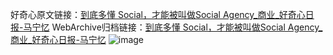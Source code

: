 好奇心原文链接：[到底多懂 Social，才能被叫做Social Agency_商业_好奇心日报-马宁忆](https://www.qdaily.com/articles/6002.html)
WebArchive归档链接：[到底多懂 Social，才能被叫做Social Agency_商业_好奇心日报-马宁忆](http://web.archive.org/web/20190623165758/https://www.qdaily.com/articles/6002.html)
![image](http://ww3.sinaimg.cn/large/007d5XDply1g3w9dxfd2vj30u03fmhdt)